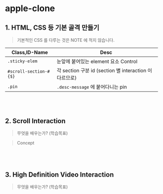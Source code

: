 # apple-clone

## 1. HTML, CSS 등 기본 골격 만들기

> 기본적인 CSS 를 다루는 것은 NOTE 에 적지 않습니다.

| Class,ID-Name          | Desc                                                    |
| ---------------------- | ------------------------------------------------------- |
| `.sticky-elem`         | 눈앞에 붙어있는 element 요소 Control                    |
| `#scroll-section-#{$}` | 각 section 구분 id (section 별 interaction 이 다르므로) |
| `.pin`                 | `.desc-message` 에 붙어다니는 pin                       |

## <br/>

## 2. Scroll Interaction

> 무엇을 배우는가? (학습목표)
>
> >

> Concept

## <br/>

## 3. High Definition Video Interaction

> 무엇을 배우는가? (학습목표)
>
> >

## <br/>
